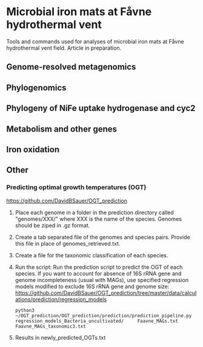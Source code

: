 # Microbial iron mats at Fåvne hydrothermal vent

Tools and commands used for analyses of microbial iron mats at Fåvne hydrothermal vent field. Article in preparation.

## Genome-resolved metagenomics

## Phylogenomics

## Phylogeny of NiFe uptake hydrogenase and cyc2

## Metabolism and other genes

## Iron oxidation

## Other

### Predicting optimal growth temperatures (OGT)
https://github.com/DavidBSauer/OGT_prediction

1. Place each genome in a folder in the prediction directory called "genomes/XXX/" where XXX is the name of the species.  Genomes should be ziped in .gz format.
2. Create a tab separated file of the genomes and species pairs. Provide this file in place of genomes_retrieved.txt. 
3. Create a file for the taxonomic classification of each species. 
4. Run the script: Run the prediction script to predict the OGT of each species. If you want to account for absence of 16S rRNA gene and genome incompleteness (usual with MAGs), use specified regression models modified to exclude 16S rRNA gene and genome size: https://github.com/DavidBSauer/OGT_prediction/tree/master/data/calculations/prediction/regression_models

    ```
    python3 ~/OGT_prediction/OGT_prediction/prediction/prediction_pipeline.py regression_models_Bacteria_uncultivated/     Faavne_MAGs.txt Faavne_MAGs_taxonomic3.txt
    ```

5. Results in newly_predicted_OGTs.txt

